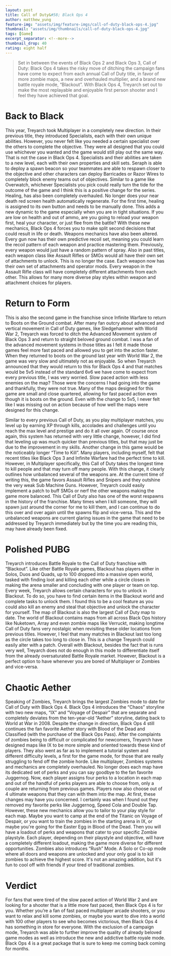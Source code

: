 ```yaml
---
layout: post
title: Call of Duty&#58; Black Ops 4
author: matthew_yung
feature-img: "assets/img/feature-imgs/call-of-duty-black-ops-4.jpg"
thumbnail: "assets/img/thumbnails/call-of-duty-black-ops-4.jpg"
tags: [Game]
excerpt_separator: <!--more-->
thumbnail_drop: 40
rating: eight half
---
```


> Set in between the events of Black Ops 2 and Black Ops 3, Call of Duty: Black Ops 4 takes the risky move of ditching the campaign fans have come to expect from each annual Call of Duty title, in favor of more zombie maps, a new and overhauled multiplier, and a brand new battle royale mode, “Blackout”. With Black Ops 4, Treyarch set out to make the most replayable and enjoyable first person shooter and I feel they have achieved that goal.
<!--more-->

# Back to Black

This year, Treyarch took Multiplayer in a completely new direction. In their previous title, they introduced Specialists, each with their own unique abilities. However, you never felt like you needed a certain specialist over the others to complete the objective. They were all designed that you could use whichever you wanted and the game would still play out the same way. That is not the case in Black Ops 4. Specialists and their abilities are taken to a new level, each with their own properties and skill sets. Seraph is able to deploy a spawn beacon so your teammates are able to respawn closer to the objective and other characters can deploy Barricades or Razor Wires to completely block enemy teams out of objectives. Similar to a game like Overwatch, whichever Specialists you pick could really turn the tide for the outcome of the game and I think this is a positive change for the series. Healing, has also been completely overhauled. No longer does your near death red screen health automatically regenerate. For the first time, healing is assigned to its own button and needs to be manually done. This adds a new dynamic to the game especially when you are in tight situations. If you are low on health and out of ammo, are you going to reload your weapon first, heal your character, or just flee from the battle? With these new mechanics, Black Ops 4 forces you to make split second decisions that could result in life or death. Weapons mechanics have also been altered. Every gun now has their own predictive recoil set, meaning you could learn the recoil pattern of each weapon and practice mastering them. Previously, every weapon would just have a random pattern of spray. Also in past titles, each weapon class like Assault Rifles or SMGs would all have their own set of attachments to unlock. This is no longer the case. Each weapon now has their own set of attachments and operator mods. Every weapon in the Assault Rifle class will have completely different attachments from each other. This allows for many more diverse play styles within weapon and attachment choices for players.

# Return to Form

This is also the second game in the franchise since Infinite Warfare to return to Boots on the Ground combat. After many fan outcry about advanced and vertical movement in Call of Duty games, like Sledgehammer with World War 2, Treyarch was forced to ditch the Advanced Movement system of Black Ops 3 and return to straight beloved ground combat. I was a fan of the advanced movement systems in those titles as I felt it made those games feel more fast paced and allowed you to get into the action faster. When they returned to boots on the ground last year with World War 2, the game was very slow and ultimately not as enjoyable. So when Treyarch announced that they would return to this for Black Ops 4 and that matches would be 5v5 instead of the standard 6v6 we have come to expect from every previous title, I was very worried. Slow paced action with less enemies on the map? Those were the concerns I had going into the game and thankfully, they were not true. Many of the maps designed for this game are small and close quartered, allowing for fast paced action even though it is boots on the ground. Even with the change to 5v5, I never felt like I was missing out on action because of how well the maps were designed for this change.

Similar to every previous Call of Duty, as you play multiplayer matches, you level up by earning XP through kills, accolades and challenges until you reach the max level and prestige and do it all over again. Of course once again, this system has returned with very little change, however, I did find that leveling up was much quicker than previous titles, but that may just be due to the improvement in my skills. Another change in this game would be the noticeably longer “Time to Kill”. Many players, including myself, felt that recent titles like Black Ops 3 and Infinite Warfare had the perfect time to kill. However, in Multiplayer specifically, this Call of Duty takes the longest time to kill people and that may turn off many people. With this change, it clearly outlines how unbalanced several of the weapons are. At the current time of writing this, the game favors Assault Rifles and Snipers and they outshine the very weak Sub Machine Guns. However, Treyarch could easily implement a patch to buff SMGs or nerf the other weapons making the game more balanced. This Call of Duty also has one of the worst respawns in the history of the franchise. Many times when I kill someone, they will spawn just around the corner for me to kill them, and I can continue to do this over and over again until the spawns flip and vice-versa. This and the unbalanced weapons are current glaring issues in the game that need to be addressed by Treyarch immediately but by the time you are reading this, may have already been fixed.

# Polished PUBG

Treyarch introduces Battle Royale to the Call of Duty franchise with “Blackout”. Like other Battle Royale games, Blackout has players either in Solos, Duos and Quads, up to 100 dropped into a massive open world, tasked with finding loot and killing each other while a circle closes in making the arena smaller and concluding with one player or team on top. Every week, Treyarch allows certain characters for you to unlock in Blackout. To do so, you have to find certain items in the Blackout world and complete tasks to unlock them. I found this to be a cool feature as you could also kill an enemy and steal that objective and unlock the character for yourself. The map of Blackout is also the largest Call of Duty map to date. The world of Blackout contains maps from all across Black Ops history like Nuketown, Array and even zombie maps like Verruckt, making longtime Call of Duty fans very nostalgic when revisiting these older locations from previous titles. However, I feel that many matches in Blackout last too long as the circle takes too long to close in. This is a change Treyarch could easily alter with a patch. Overall with Blackout, besides the fact that is runs very well, Treyarch does not do enough in this mode to differentiate itself from the already oversaturated Battle Royale market. However, Blackout is a perfect option to have whenever you are bored of Multiplayer or Zombies and vice-versa.

# Chaotic Aether

Speaking of Zombies, Treyarch brings the largest Zombies mode to date for Call of Duty with Black Ops 4. Black Ops 4 introduces the “Chaos” storyline with two new maps, “IX” and “Voyage of Despair” that are separate and completely deviates from the ten-year-old “Aether” storyline, dating back to World at War in 2008. Despite the change in direction, Black Ops 4 still continues the fan favorite Aether story with Blood of the Dead and Classified (with the purchase of the Black Ops Pass). After the complaints of zombies being to difficult or complicated for newcomers, Treyarch have designed maps like IX to be more simple and oriented towards these kind of players. They also went as far as to implement a tutorial system and different difficulty levels, a first for the game mode, for those that are really struggling to fend off the zombie horde. Like multiplayer, Zombies systems and mechanics are completely overhauled. No longer does each map have its dedicated set of perks and you can say goodbye to the fan favorite Juggernog. Now, each player assigns four perks to a location in each map and out of the handful of perks players are able to choose from, only a couple are returning from previous games. Players now also choose out of 4 ultimate weapons that they can with them into the map. At first, these changes may have you concerned. I certainly was when I found out they removed my favorite perks like Juggernog, Speed Cola and Double Tap. However, these new mechanics allow you to tailor to your play style for each map. Maybe you want to camp at the end of the Titanic on Voyage of Despair, or you want to train the zombies in the starting arena in IX, or maybe you're going for the Easter Egg in Blood of the Dead.  Then you will have a loadout of perks and weapons that cater to your specific Zombie playstyle. Each player, depending on their playstyle and objective, will have a completely different loadout, making the game more diverse for different opportunities.  Zombies also introduces “Rush” Mode. A Solo or Co-op mode where all doors and weapons are unlocked and your only goal is to kill zombies to achieve the highest score. It's not an amazing addition, but it's fun to cool off with friends if your tired of traditional zombies.

# Verdict

For fans that were tired of the slow paced action of World War 2 and are looking for a shooter that is a little more fast paced, then Black Ops 4 is for you. Whether you’re a fan of fast paced multiplayer arcade shooters, or you want to relax and kill some zombies, or maybe you want to dive into a world with 100 other players to see who becomes victorious, then Black Ops 4 has something in store for everyone. With the exclusion of a campaign mode, Treyarch was able to further improve the quality of already beloved game modes as well as introduce the new and addictive battle royale mode. Black Ops 4 is a great package that is sure to keep me coming back coming for months.
